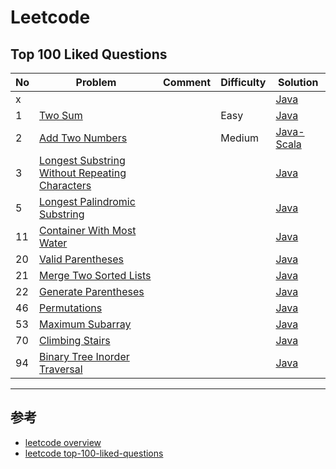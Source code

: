 # Leetcode 


## Top 100 Liked Questions

|  No  | Problem | Comment | Difficulty | Solution |
|------|---------|---------|------------|----------| 
|   x |  |  |  | [Java](top-100-liked-questions/00xx-) | 
|   1 | [Two Sum](https://leetcode.com/problems/two-sum/) |  | Easy | [Java](top-100-liked-questions/0001-two-sum.md) | 
|   2 | [Add Two Numbers](https://leetcode.com/problems/add-two-numbers/description/) |  | Medium | [Java-Scala](top-100-liked-questions/0002-add-two-numbers.md) | 
|   3 | [Longest Substring Without Repeating Characters](https://leetcode.com/problems/longest-palindromic-substring)|  |  | [Java](top-100-liked-questions/0003-longest-substring-without-repeating-characters.md) | 
|   5 | [Longest Palindromic Substring](https://leetcode.com/problems/longest-palindromic-substring)|  |  | [Java](top-100-liked-questions/0005-longest-palindromic-substring.md) | 
|  11 | [Container With Most Water](https://leetcode.com/problems/container-with-most-water) |  |  | [Java](top-100-liked-questions/0011-container-with-most-water.md) | 
|  20 | [Valid Parentheses](https://leetcode.com/problems/valid-parentheses) |  |  | [Java](top-100-liked-questions/0020-valid-parentheses.md) | 
|  21 | [Merge Two Sorted Lists](https://leetcode.com/problems/merge-two-sorted-lists) |  |  | [Java](top-100-liked-questions/0021-merge-two-sorted-lists.md) | 
|  22 | [Generate Parentheses](https://leetcode.com/problems/generate-parentheses) |  |  | [Java](top-100-liked-questions/0022-generate-parentheses.md) | 
|  46 | [Permutations](https://leetcode.com/problems/permutations)|  |  | [Java](top-100-liked-questions/0046-permutations.md) | 
|  53 | [Maximum Subarray](https://leetcode.com/problems/maximum-subarray) |  |  | [Java](top-100-liked-questions/0053-maximum-subarray.md) | 
|  70 | [Climbing Stairs](https://leetcode.com/problems/climbing-stairs) |  |  | [Java](top-100-liked-questions/0070-climbing-stairs.md) | 
|  94 | [Binary Tree Inorder Traversal](https://leetcode.com/problems/binary-tree-inorder-traversal) |  |  | [Java](top-100-liked-questions/0094-binary-tree-inorder-traversal.md) | 


---


## 参考
* [leetcode overview](https://leetcode.com/problemset/all/)
* [leetcode top-100-liked-questions](https://leetcode.com/problemset/top-100-liked-questions/)
